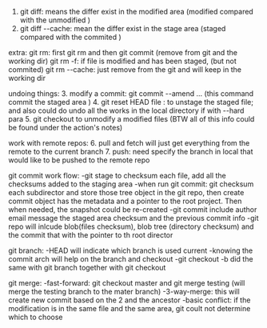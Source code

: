 1. git diff: means the differ exist in the modified area (modified compared with the unmodified <what has been modified>)
2. git diff --cache: mean the differ exist in the stage area (staged compared with the commited <what has been staged and will be commited>)

extra:
git rm: first git rm and then git commit (remove from git and the working dir)
git rm -f: if file is modified and has been staged, (but not commited)
git rm --cache: just remove from the git and will keep in the working dir

undoing things:
3. modify a commit: git commit --amend ... (this command commit the staged area )
4. git reset HEAD file : to unstage the staged file; and also could do undo all the works in the local directory if with --hard para
5. git checkout to unmodify a modified files
(BTW all of this info could be found under the action's notes)


work with remote repos:
6. pull and fetch will just get everything from the remote to the current branch
7. push: need specify the branch in local that would like to be pushed to the remote repo

git commit work flow:
-git stage to checksum each file, add all the checksums added to the staging area
-when run git commit: git checksum each subdirector and store those tree object in the git repo, then create commit object has the metadata and a pointer to the root project. Then when needed, the snapshot could be re-created
-git commit include author email message the staged area checksum and the previous commit info
-git repo will inlcude blob(files checksum), blob tree (directory checksum) and the commit that with the pointer to th root director

git branch:
-HEAD will indicate which branch is used current
-knowing the commit arch will help on the branch and checkout 
-git checkout -b did the same with git branch together with git checkout	

git merge:
-fast-forward: git checkout master and git merge testing (will merge the testing branch to the mater branch)
-3-way-merge: this will create new commit based on the 2 and the ancestor
-basic conflict: if the modification is in the same file and the same area, git coult not determine which to choose
